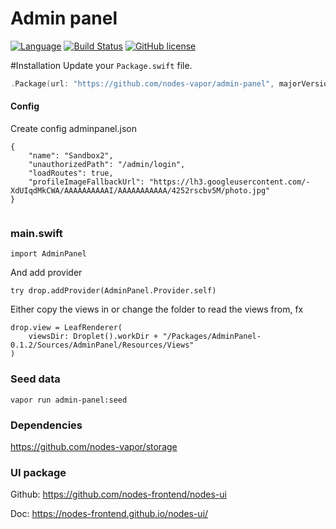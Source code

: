 # Admin panel
[![Language](https://img.shields.io/badge/Swift-3-brightgreen.svg)](http://swift.org)
[![Build Status](https://travis-ci.org/nodes-vapor/admin-panel.svg?branch=master)](https://travis-ci.org/nodes-vapor/admin-panel)
[![GitHub license](https://img.shields.io/badge/license-MIT-blue.svg)](https://raw.githubusercontent.com/nodes-vapor/admin-panel/master/LICENSE)

#Installation
Update your `Package.swift` file.
```swift
.Package(url: "https://github.com/nodes-vapor/admin-panel", majorVersion: 0)
```


#### Config
Create config adminpanel.json

```
{
    "name": "Sandbox2",
    "unauthorizedPath": "/admin/login",
    "loadRoutes": true,
    "profileImageFallbackUrl": "https://lh3.googleusercontent.com/-XdUIqdMkCWA/AAAAAAAAAAI/AAAAAAAAAAA/4252rscbv5M/photo.jpg"
}


```

### main.swift
```
import AdminPanel
```

And add provider
```
try drop.addProvider(AdminPanel.Provider.self)
```

Either copy the views in or change the folder to read the views from, fx
```
drop.view = LeafRenderer(
    viewsDir: Droplet().workDir + "/Packages/AdminPanel-0.1.2/Sources/AdminPanel/Resources/Views"
)
```
### Seed data
```
vapor run admin-panel:seed
```

### Dependencies
https://github.com/nodes-vapor/storage

### UI package
Github: https://github.com/nodes-frontend/nodes-ui

Doc: https://nodes-frontend.github.io/nodes-ui/
